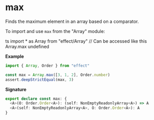 # max

Finds the maximum element in an array based on a comparator.

To import and use `max` from the "Array" module:

ts
import \* as Array from "effect/Array"
// Can be accessed like this
Array.max
undefined

**Example**

```ts
import { Array, Order } from "effect"

const max = Array.max([3, 1, 2], Order.number)
assert.deepStrictEqual(max, 3)
```

**Signature**

```ts
export declare const max: {
  <A>(O: Order.Order<A>): (self: NonEmptyReadonlyArray<A>) => A
  <A>(self: NonEmptyReadonlyArray<A>, O: Order.Order<A>): A
}
```
